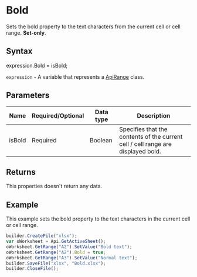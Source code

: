 # Bold

Sets the bold property to the text characters from the current cell or cell range. **Set-only**.

## Syntax

expression.Bold = isBold;

`expression` - A variable that represents a [ApiRange](../ApiRange.md) class.

## Parameters

| **Name** | **Required/Optional** | **Data type** | **Description** |
| ------------- | ------------- | ------------- | ------------- |
| isBold | Required | Boolean | Specifies that the contents of the current cell / cell range are displayed bold. |

## Returns

This properties doesn't return any data.

## Example

This example sets the bold property to the text characters in the current cell or cell range.

```javascript
builder.CreateFile("xlsx");
var oWorksheet = Api.GetActiveSheet();
oWorksheet.GetRange("A2").SetValue("Bold text");
oWorksheet.GetRange("A2").Bold = true;
oWorksheet.GetRange("A3").SetValue("Normal text");
builder.SaveFile("xlsx", "Bold.xlsx");
builder.CloseFile();
```